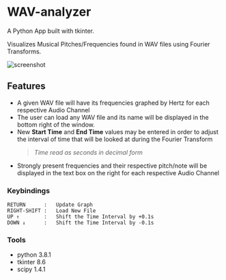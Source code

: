 # WAV-analyzer
A Python App built with tkinter.

Visualizes Musical Pitches/Frequencies found in WAV files using Fourier Transforms.

![screenshot](https://user-images.githubusercontent.com/48701178/73523177-e2c3de80-43cf-11ea-828b-7dfa3168991e.png)

## Features
- A given WAV file will have its frequencies graphed by Hertz for each respective Audio Channel 
- The user can load any WAV file and its name will be displayed in the bottom right of the window.
- New **Start Time** and **End Time** values may be entered in order to adjust the interval of time that will be looked at during the Fourier Transform 
  > *Time read as seconds in decimal form*
- Strongly present frequencies and their respective pitch/note will be displayed in the text box on the right for each respective Audio Channel

### Keybindings
```
RETURN      :   Update Graph
RIGHT-SHIFT :   Load New File
UP ↑        :   Shift the Time Interval by +0.1s
DOWN ↓      :   Shift the Time Interval by -0.1s
```
### Tools
- python  3.8.1
- tkinter 8.6
- scipy   1.4.1
